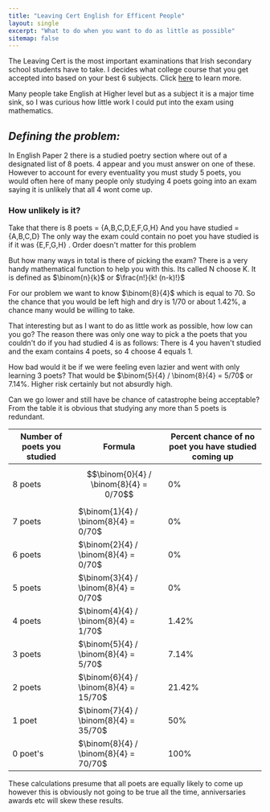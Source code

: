```yaml
---
title: "Leaving Cert English for Efficent People"
layout: single
excerpt: "What to do when you want to do as little as possible"
sitemap: false
---
```

<script src="https://cdn.mathjax.org/mathjax/latest/MathJax.js?config=TeX-AMS-MML_HTMLorMML" type="text/javascript"></script>

The Leaving Cert is the most important examinations that Irish secondary school students have to take. I decides what college course that you get accepted into based on your best 6 subjects. Click [here](https://www.cao.ie/index.php?page=scoring&s=lcepointsgrid) to learn more.

Many people take English at Higher level but as a subject it is a major time sink, so I was curious how little work I could put into the exam using mathematics.
## _Defining the problem:_

In English Paper 2 there is a studied poetry section where out of a designated list of 8 poets. 4 appear and you must answer on one of these. However to account for every eventuality you must study 5 poets, you would often here of many people only studying 4 poets going into an exam saying it is unlikely that all 4 wont come up.

### How unlikely is it?
Take that there is 8 poets = {A,B,C,D,E,F,G,H}
And you have studied = {A,B,C,D}
The only way the exam could contain no poet you have studied is if it was  {E,F,G,H} . Order doesn't matter for this problem

But how many ways in total is there of picking the exam? There is a very handy mathematical function to help you with this. Its called N choose K. It is defined as $\binom{n}{k}$ or $\frac{n!}{k! (n-k)!}$

For our problem we want to know $\binom{8}{4}$ which is equal to 70. So the chance that you would be left high and dry is $1/70$ or about $1.42\%$, a chance many would be willing to take.

That interesting but as I want to do as little work as possible, how low can you go?
The reason there was only one way to pick a the poets that you couldn't do if you had studied 4 is as follows: There is 4 you haven't studied and the exam contains 4 poets, so 4 choose 4 equals 1.

How bad would it be if we were feeling even lazier and went with only learning 3 poets?
That would be $\binom{5}{4} / \binom{8}{4} = 5/70$ or $7.14\%$. Higher risk certainly but not absurdly high.

Can we go lower and still have be chance of catastrophe being acceptable?
From the table it is obvious that studying any more than 5 poets is redundant.

|Number of poets you studied|Formula|Percent chance of no poet you have studied coming up|
| ------------- | ------------- |------------- |
|8 poets|$$\binom{0}{4} / \binom{8}{4} = 0/70$$|$0\%$|
|7 poets|$\binom{1}{4} / \binom{8}{4} = 0/70$|$0\%$|
|6 poets|$\binom{2}{4} / \binom{8}{4} = 0/70$|$0\%$|
|5 poets|$\binom{3}{4} / \binom{8}{4} = 0/70$|$0\%$|
|4 poets|$\binom{4}{4} / \binom{8}{4} = 1/70$|$1.42\%$|
|3 poets|$\binom{5}{4} / \binom{8}{4} = 5/70$|$7.14\%$|
|2 poets|$\binom{6}{4} / \binom{8}{4} = 15/70$|$21.42\%$|
|1 poet|$\binom{7}{4} / \binom{8}{4} = 35/70$|$50\%$|
|0 poet's|$\binom{8}{4} / \binom{8}{4} = 70/70$|$100\%$|


These calculations presume that all poets are equally likely to come up however this is obviously not going to be true all the time, anniversaries awards etc will skew these results.
